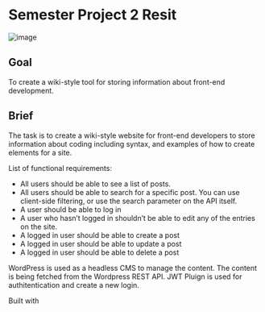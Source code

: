# Semester Project 2 Resit 
![image](https://user-images.githubusercontent.com/72661374/224484935-1a095009-0191-4f47-bdd4-99183ba04709.png)


## Goal 

To create a wiki-style tool for storing information about front-end development. 

## Brief 

The task is to create a wiki-style website for front-end developers to store information about coding including syntax, and examples of how to create elements for a site. 

List of functional requirements: 
- All users should be able to see a list of posts. 
- All users should be able to search for a specific post. You can use client-side filtering, or use the search parameter on the API itself.  
- A user should be able to log in 
- A user who hasn’t logged in shouldn’t be able to edit any of the entries on the site. 
- A logged in user should be able to create a post 
- A logged in user should be able to update a post 
- A logged in user should be able to delete a post 

WordPress is used as a headless CMS to manage the content.
The content is being fetched from the Wordpress REST API.
JWT Pluign is used for authitentication and create a new login.

Built with
